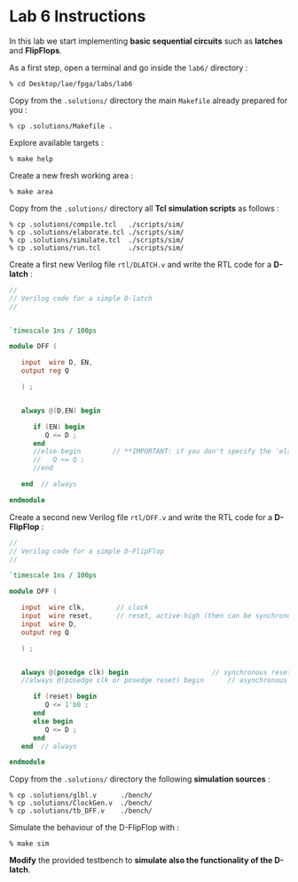# Lab 6 Instructions

In this lab we start implementing **basic sequential circuits** such as **latches** and **FlipFlops**.

As a first step, open a terminal and go inside the `lab6/` directory :


```
% cd Desktop/lae/fpga/labs/lab6
```

Copy from the `.solutions/` directory the main `Makefile` already prepared for you :

```
% cp .solutions/Makefile .
```

Explore available targets :

```
% make help
```

Create a new fresh working area :

```
% make area
```

Copy from the `.solutions/` directory all **Tcl simulation scripts** as follows :

```
% cp .solutions/compile.tcl   ./scripts/sim/
% cp .solutions/elaborate.tcl ./scripts/sim/
% cp .solutions/simulate.tcl  ./scripts/sim/
% cp .solutions/run.tcl       ./scripts/sim/
```

Create a first new Verilog file `rtl/DLATCH.v` and write the RTL code for a **D-latch** :


```verilog
//
// Verilog code for a simple D-latch
//


`timescale 1ns / 100ps

module DFF (

   input  wire D, EN,
   output reg Q

   ) ;


   always @(D,EN) begin

      if (EN) begin
         Q <= D ;
      end
      //else begin        // **IMPORTANT: if you don't specify the 'else' condition the tool automatically INFERS MEMORY for you !
      //   Q <= Q ;
      //end

   end  // always

endmodule
```

Create a second new Verilog file `rtl/DFF.v` and write the RTL code for a **D-FlipFlop** :

```verilog
//
// Verilog code for a simple D-FlipFlop
//

`timescale 1ns / 100ps

module DFF (

   input  wire clk,        // clock
   input  wire reset,      // reset, active-high (then can be synchronous or asynchronous)
   input  wire D,
   output reg Q

   ) ;


   always @(posedge clk) begin                     // synchronous reset
   //always @(posedge clk or posedge reset) begin      // asynchronous reset

      if (reset) begin
         Q <= 1'b0 ;
      end
      else begin
         Q <= D ;
      end
   end  // always

endmodule
```

Copy from the `.solutions/` directory the following **simulation sources** :

```
% cp .solutions/glbl.v      ./bench/
% cp .solutions/ClockGen.v  ./bench/
% cp .solutions/tb_DFF.v    ./bench/
```

Simulate the behaviour of the D-FlipFlop with :

```
% make sim
```

**Modify** the provided testbench to **simulate also the functionality of the D-latch**.
